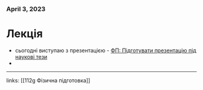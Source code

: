 
### April 3, 2023

# Лекція

- сьогодні виступаю з презентацією - [ФП: Підготувати презентацію під наукові тези](https://www.notion.so/b35d85669bbe4ce39b7b0de4127b984a)
- 



---

links: [[112g Фізична підготовка]]


